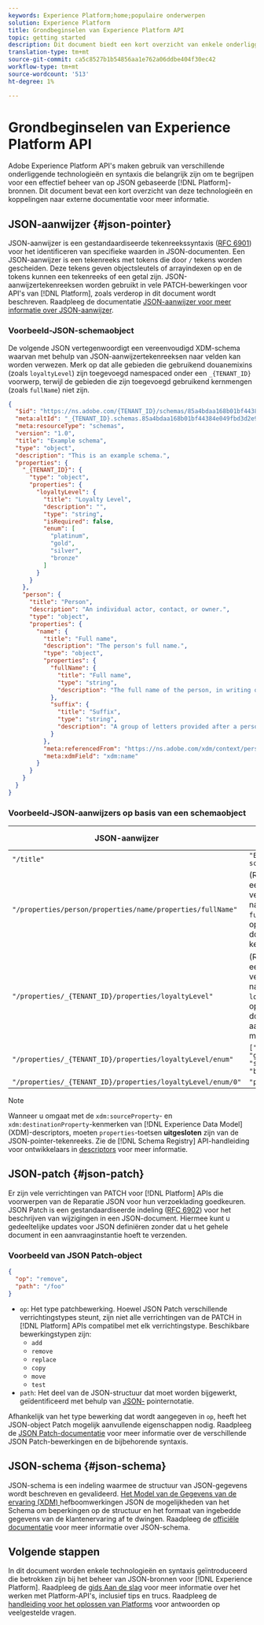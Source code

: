 ```yaml
---
keywords: Experience Platform;home;populaire onderwerpen
solution: Experience Platform
title: Grondbeginselen van Experience Platform API
topic: getting started
description: Dit document biedt een kort overzicht van enkele onderliggende technologieën en syntaxis die van toepassing zijn op Experience Platform-API's.
translation-type: tm+mt
source-git-commit: ca5c8527b1b54856aa1e762a06ddbe404f30ec42
workflow-type: tm+mt
source-wordcount: '513'
ht-degree: 1%

---
```



# Grondbeginselen van Experience Platform API

Adobe Experience Platform API&#39;s maken gebruik van verschillende onderliggende technologieën en syntaxis die belangrijk zijn om te begrijpen voor een effectief beheer van op JSON gebaseerde [!DNL Platform]-bronnen. Dit document bevat een kort overzicht van deze technologieën en koppelingen naar externe documentatie voor meer informatie.

## JSON-aanwijzer {#json-pointer}

JSON-aanwijzer is een gestandaardiseerde tekenreekssyntaxis ([RFC 6901](https://tools.ietf.org/html/rfc6901)) voor het identificeren van specifieke waarden in JSON-documenten. Een JSON-aanwijzer is een tekenreeks met tokens die door `/` tekens worden gescheiden. Deze tekens geven objectsleutels of arrayindexen op en de tokens kunnen een tekenreeks of een getal zijn. JSON-aanwijzertekenreeksen worden gebruikt in vele PATCH-bewerkingen voor API&#39;s van [!DNL Platform], zoals verderop in dit document wordt beschreven. Raadpleeg de documentatie [JSON-aanwijzer voor meer informatie over JSON-aanwijzer](https://rapidjson.org/md_doc_pointer.html).

### Voorbeeld-JSON-schemaobject

De volgende JSON vertegenwoordigt een vereenvoudigd XDM-schema waarvan met behulp van JSON-aanwijzertekenreeksen naar velden kan worden verwezen. Merk op dat alle gebieden die gebruikend douanemixins (zoals `loyaltyLevel`) zijn toegevoegd namespaced onder een `_{TENANT_ID}` voorwerp, terwijl de gebieden die zijn toegevoegd gebruikend kernmengen (zoals `fullName`) niet zijn.

```json
{
  "$id": "https://ns.adobe.com/{TENANT_ID}/schemas/85a4bdaa168b01bf44384e049fbd3d2e9b2ffaca440d35b9",
  "meta:altId": "_{TENANT_ID}.schemas.85a4bdaa168b01bf44384e049fbd3d2e9b2ffaca440d35b9",
  "meta:resourceType": "schemas",
  "version": "1.0",
  "title": "Example schema",
  "type": "object",
  "description": "This is an example schema.",
  "properties": {
    "_{TENANT_ID}": {
      "type": "object",
      "properties": {
        "loyaltyLevel": {
          "title": "Loyalty Level",
          "description": "",
          "type": "string",
          "isRequired": false,
          "enum": [
            "platinum",
            "gold",
            "silver",
            "bronze"
          ]
        }
      }
    },
    "person": {
      "title": "Person",
      "description": "An individual actor, contact, or owner.",
      "type": "object",
      "properties": {
        "name": {
          "title": "Full name",
          "description": "The person's full name.",
          "type": "object",
          "properties": {
            "fullName": {
              "title": "Full name",
              "type": "string",
              "description": "The full name of the person, in writing order most commonly accepted in the language of the name.",
            },
            "suffix": {
              "title": "Suffix",
              "type": "string",
              "description": "A group of letters provided after a person's name to provide additional information. The `suffix` is used at the end of someones name. For example Jr., Sr., M.D., PhD, I, II, III, etc.",
            }
          },
          "meta:referencedFrom": "https://ns.adobe.com/xdm/context/person-name",
          "meta:xdmField": "xdm:name"
        }
      }
    }
  }
}
```

### Voorbeeld-JSON-aanwijzers op basis van een schemaobject

| JSON-aanwijzer | Oplossen naar |
| --- | --- |
| `"/title"` | `"Example schema"` |
| `"/properties/person/properties/name/properties/fullName"` | (Retourneert een verwijzing naar het veld `fullName`, opgegeven door een kernmix.) |
| `"/properties/_{TENANT_ID}/properties/loyaltyLevel"` | (Retourneert een verwijzing naar het veld `loyaltyLevel`, opgegeven door een aangepaste mix.) |
| `"/properties/_{TENANT_ID}/properties/loyaltyLevel/enum"` | `["platinum", "gold", "silver", "bronze"]` |
| `"/properties/_{TENANT_ID}/properties/loyaltyLevel/enum/0"` | `"platinum"` |

>[!NOTE]
>
>Wanneer u omgaat met de `xdm:sourceProperty`- en `xdm:destinationProperty`-kenmerken van [!DNL Experience Data Model] (XDM)-descriptors, moeten `properties`-toetsen **uitgesloten** zijn van de JSON-pointer-tekenreeks. Zie de [!DNL Schema Registry] API-handleiding voor ontwikkelaars in [descriptors](../xdm/api/descriptors.md) voor meer informatie.

## JSON-patch {#json-patch}

Er zijn vele verrichtingen van PATCH voor [!DNL Platform] APIs die voorwerpen van de Reparatie JSON voor hun verzoeklading goedkeuren. JSON Patch is een gestandaardiseerde indeling ([RFC 6902](https://tools.ietf.org/html/rfc6902)) voor het beschrijven van wijzigingen in een JSON-document. Hiermee kunt u gedeeltelijke updates voor JSON definiëren zonder dat u het gehele document in een aanvraaginstantie hoeft te verzenden.

### Voorbeeld van JSON Patch-object

```json
{
  "op": "remove",
  "path": "/foo"
}
```

* `op`: Het type patchbewerking. Hoewel JSON Patch verschillende verrichtingstypes steunt, zijn niet alle verrichtingen van de PATCH in [!DNL Platform] APIs compatibel met elk verrichtingstype. Beschikbare bewerkingstypen zijn:
   * `add`
   * `remove`
   * `replace`
   * `copy`
   * `move`
   * `test`
* `path`: Het deel van de JSON-structuur dat moet worden bijgewerkt, geïdentificeerd met behulp van  [JSON-](#json-pointer) pointernotatie.

Afhankelijk van het type bewerking dat wordt aangegeven in `op`, heeft het JSON-object Patch mogelijk aanvullende eigenschappen nodig. Raadpleeg de [JSON Patch-documentatie](http://jsonpatch.com/) voor meer informatie over de verschillende JSON Patch-bewerkingen en de bijbehorende syntaxis.

## JSON-schema {#json-schema}

JSON-schema is een indeling waarmee de structuur van JSON-gegevens wordt beschreven en gevalideerd. [Het Model van de Gegevens van de ervaring (XDM) ](../xdm/home.md) hefboomwerkingen JSON de mogelijkheden van het Schema om beperkingen op de structuur en het formaat van ingebedde gegevens van de klantenervaring af te dwingen. Raadpleeg de [officiële documentatie](https://json-schema.org/) voor meer informatie over JSON-schema.

## Volgende stappen

In dit document worden enkele technologieën en syntaxis geïntroduceerd die betrokken zijn bij het beheer van JSON-bronnen voor [!DNL Experience Platform]. Raadpleeg de [gids Aan de slag](api-guide.md) voor meer informatie over het werken met Platform-API&#39;s, inclusief tips en trucs. Raadpleeg de [handleiding voor het oplossen van Platforms](troubleshooting.md) voor antwoorden op veelgestelde vragen.